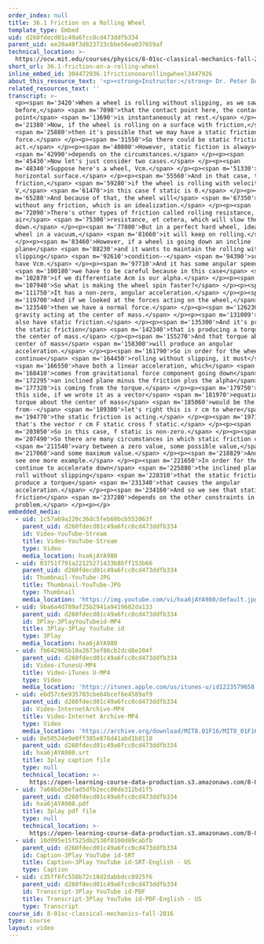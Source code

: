 ```yaml
---
order_index: null
title: 36.1 Friction on a Rolling Wheel
template_type: Embed
uid: d260fdecd01c49a6fcc0cd473ddfb334
parent_uid: ee20a48f3d823723cbbe56ea037659af
technical_location: >-
  https://ocw.mit.edu/courses/physics/8-01sc-classical-mechanics-fall-2016/week-12-rotations-and-translation-rolling/36.1-friction-on-a-rolling-wheel/36.1-friction-on-a-rolling-wheel
short_url: 36.1-friction-on-a-rolling-wheel
inline_embed_id: 304472936.1frictiononarollingwheel3447926
about_this_resource_text: '<p><strong>Instructor:</strong> Dr. Peter Dourmashkin</p>'
related_resources_text: ''
transcript: >-
  <p><span m='3420'>When a wheel is rolling without slipping, as we saw
  before,</span> <span m='7090'>that the contact point here, the contact
  point</span> <span m='13690'>is instantaneously at rest.</span> </p><p><span
  m='21380'>Now, if the wheel is rolling on a surface with friction,</span>
  <span m='25880'>then it's possible that we may have a static friction
  force.</span> </p><p><span m='31550'>So there could be static friction may
  act.</span> </p><p><span m='40800'>However, static fiction is always</span>
  <span m='42990'>depends on the circumstances.</span> </p><p><span
  m='45430'>Now let's just consider two cases.</span> </p><p><span
  m='48340'>Suppose here's a wheel, Vcm.</span> </p><p><span m='51330'>This is a
  horizontal surface.</span> </p><p><span m='55560'>And in that case, the static
  friction,</span> <span m='59280'>if the wheel is rolling with velocity
  V,</span> <span m='61470'>in this case f static is 0.</span> </p><p><span
  m='65280'>And because of that, the wheel will</span> <span m='67350'>roll
  without any friction, which is an idealization.</span> </p><p><span
  m='72090'>There's other types of friction called rolling resistance,
  air</span> <span m='75300'>resistance, et cetera, which will slow the wheel
  down.</span> </p><p><span m='77880'>But in a perfect hard wheel, idealized
  wheel in a vacuum,</span> <span m='81660'>it will keep on rolling.</span>
  </p><p><span m='83460'>However, if a wheel is going down an incline
  plane</span> <span m='88230'>and it wants to maintain the rolling without
  slipping</span> <span m='92610'>condition--</span> <span m='94390'>so here we
  have Vcm.</span> </p><p><span m='97710'>And it has some angular speed--</span>
  <span m='100180'>we have to be careful because in this case</span> <span
  m='102870'>if we differentiate Acm is our alpha.</span> </p><p><span
  m='107940'>So what is making the wheel spin faster?</span> </p><p><span
  m='111750'>It has a non-zero, angular acceleration.</span> </p><p><span
  m='119700'>And if we looked at the forces acting on the wheel,</span> <span
  m='123540'>then we have a normal force.</span> </p><p><span m='126230'>We have
  gravity acting at the center of mass.</span> </p><p><span m='131009'>And we
  also have static friction.</span> </p><p><span m='135300'>And it's precisely
  the static friction</span> <span m='142340'>that is producing a torque about
  the center of mass.</span> </p><p><span m='155270'>And that torque about the
  center of mass</span> <span m='158300'>will produce an angular
  acceleration.</span> </p><p><span m='161790'>So in order for the wheel to
  continue</span> <span m='164450'>rolling without slipping, it must</span>
  <span m='166550'>have both a linear acceleration, which</span> <span
  m='168410'>comes from gravitational force component going down</span> <span
  m='172295'>an inclined plane minus the friction plus the alpha</span> <span
  m='177320'>is coming from the torque.</span> </p><p><span m='179750'>And so
  this side, if we wrote it as a vector</span> <span m='181970'>equation, the
  torque about the center of mass</span> <span m='185060'>would be the vector
  from--</span> <span m='189300'>let's right this is r cm to where</span> <span
  m='194770'>the static friction is acting.</span> </p><p><span m='197170'>So
  that's the vector r cm F static cross f static.</span> </p><p><span
  m='203050'>So in this case, f static is non-zero.</span> </p><p><span
  m='207490'>So there are many circumstances in which static friction can</span>
  <span m='211540'>vary between a zero value, some possible value,</span> <span
  m='217060'>and some maximum value.</span> </p><p><span m='218829'>And here we
  see one more example.</span> </p><p><span m='221650'>In order for the wheel to
  continue to accelerate down</span> <span m='225880'>the inclined plane and
  roll without slipping</span> <span m='228310'>that the static friction must
  produce a torque</span> <span m='231340'>that causes the angular
  acceleration.</span> </p><p><span m='234160'>And so we see that static
  friction</span> <span m='237280'>depends on the other constraints in the
  problem.</span> </p><p></p>
embedded_media:
  - uid: 1c57a69a220c36dc5feb68bcb552063f
    parent_uid: d260fdecd01c49a6fcc0cd473ddfb334
    id: Video-YouTube-Stream
    title: Video-YouTube-Stream
    type: Video
    media_location: hxa6jAYA980
  - uid: 03751f791a22125271433b8bff153b66
    parent_uid: d260fdecd01c49a6fcc0cd473ddfb334
    id: Thumbnail-YouTube-JPG
    title: Thumbnail-YouTube-JPG
    type: Thumbnail
    media_location: 'https://img.youtube.com/vi/hxa6jAYA980/default.jpg'
  - uid: 9ba6a4d789af25b2941a9419682da133
    parent_uid: d260fdecd01c49a6fcc0cd473ddfb334
    id: 3Play-3PlayYouTubeid-MP4
    title: 3Play-3Play YouTube id
    type: 3Play
    media_location: hxa6jAYA980
  - uid: fb642965b10a2673ef86cb2dcd8e204f
    parent_uid: d260fdecd01c49a6fcc0cd473ddfb334
    id: Video-iTunesU-MP4
    title: Video-iTunes U-MP4
    type: Video
    media_location: 'https://itunes.apple.com/us/itunes-u/id1223579658'
  - uid: ebd57c6e935703cbe64bcef6e4589af9
    parent_uid: d260fdecd01c49a6fcc0cd473ddfb334
    id: Video-InternetArchive-MP4
    title: Video-Internet Archive-MP4
    type: Video
    media_location: 'https://archive.org/download/MIT8.01F16/MIT8_01F16_L36v02_360p.mp4'
  - uid: 8e50524e9e0ff385e876d41abd1b8118
    parent_uid: d260fdecd01c49a6fcc0cd473ddfb334
    id: hxa6jAYA980.srt
    title: 3play caption file
    type: null
    technical_location: >-
      https://open-learning-course-data-production.s3.amazonaws.com/8-01sc-classical-mechanics-fall-2016/8e50524e9e0ff385e876d41abd1b8118_hxa6jAYA980.srt
  - uid: 7a68bd30efad5dfb2ecc00de312bd1f5
    parent_uid: d260fdecd01c49a6fcc0cd473ddfb334
    id: hxa6jAYA980.pdf
    title: 3play pdf file
    type: null
    technical_location: >-
      https://open-learning-course-data-production.s3.amazonaws.com/8-01sc-classical-mechanics-fall-2016/7a68bd30efad5dfb2ecc00de312bd1f5_hxa6jAYA980.pdf
  - uid: 10d995e15f525db2530f0100d89cabfb
    parent_uid: d260fdecd01c49a6fcc0cd473ddfb334
    id: Caption-3Play YouTube id-SRT
    title: Caption-3Play YouTube id-SRT-English - US
    type: Caption
  - uid: c35ff6fc558b72c18d2dabbdcc8925f6
    parent_uid: d260fdecd01c49a6fcc0cd473ddfb334
    id: Transcript-3Play YouTube id-PDF
    title: Transcript-3Play YouTube id-PDF-English - US
    type: Transcript
course_id: 8-01sc-classical-mechanics-fall-2016
type: course
layout: video
---
```

